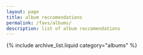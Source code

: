```yaml
---
layout: page
title: album reccomendations
permalink: /favs/albums/
description: list of album reccomendations
---
```


{% include archive_list.liquid category="albums" %}
